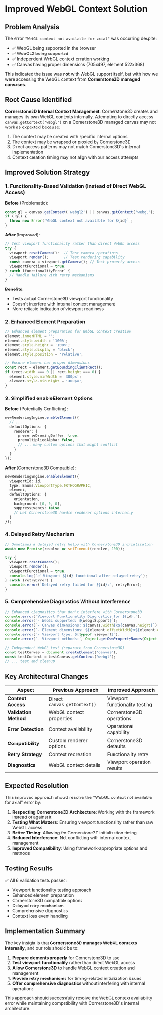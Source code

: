 # Improved WebGL Context Solution

## Problem Analysis

The error `"WebGL context not available for axial"` was occurring despite:
- ✅ WebGL being supported in the browser 
- ✅ WebGL2 being supported
- ✅ Independent WebGL context creation working
- ✅ Canvas having proper dimensions (705x497, element 522x368)

This indicated the issue was **not** with WebGL support itself, but with how we were accessing the WebGL context from **Cornerstone3D managed canvases**.

## Root Cause Identified

**Cornerstone3D Internal Context Management**: Cornerstone3D creates and manages its own WebGL contexts internally. Attempting to directly access `canvas.getContext('webgl')` on a Cornerstone3D managed canvas may not work as expected because:

1. The context may be created with specific internal options
2. The context may be wrapped or proxied by Cornerstone3D
3. Direct access patterns may not match Cornerstone3D's internal implementation
4. Context creation timing may not align with our access attempts

## Improved Solution Strategy

### 1. **Functionality-Based Validation** (Instead of Direct WebGL Access)

**Before** (Problematic):
```typescript
const gl = canvas.getContext('webgl2') || canvas.getContext('webgl');
if (!gl) {
  throw new Error(`WebGL context not available for ${id}`);
}
```

**After** (Improved):
```typescript
// Test viewport functionality rather than direct WebGL access
try {
  viewport.resetCamera();  // Test camera operations
  viewport.render();       // Test rendering capability
  const camera = viewport.getCamera(); // Test property access
  viewportFunctional = true;
} catch (functionalityError) {
  // Handle failure with retry mechanisms
}
```

**Benefits**:
- Tests actual Cornerstone3D viewport functionality
- Doesn't interfere with internal context management
- More reliable indication of viewport readiness

### 2. **Enhanced Element Preparation**

```typescript
// Enhanced element preparation for WebGL context creation
element.innerHTML = '';
element.style.width = '100%';
element.style.height = '100%';
element.style.display = 'block';
element.style.position = 'relative';

// Ensure element has proper dimensions
const rect = element.getBoundingClientRect();
if (rect.width === 0 || rect.height === 0) {
  element.style.minWidth = '300px';
  element.style.minHeight = '300px';
}
```

### 3. **Simplified enableElement Options**

**Before** (Potentially Conflicting):
```typescript
newRenderingEngine.enableElement({
  // ...
  defaultOptions: { 
    renderer: {
      preserveDrawingBuffer: true,
      premultipliedAlpha: false,
      // ... many custom options that might conflict
    }
  }
});
```

**After** (Cornerstone3D Compatible):
```typescript
newRenderingEngine.enableElement({
  viewportId: id,
  type: Enums.ViewportType.ORTHOGRAPHIC,
  element,
  defaultOptions: { 
    orientation,
    background: [0, 0, 0],
    suppressEvents: false
    // Let Cornerstone3D handle renderer options internally
  }
});
```

### 4. **Delayed Retry Mechanism**

```typescript
// Sometimes a delayed retry helps with Cornerstone3D initialization
await new Promise(resolve => setTimeout(resolve, 100));

try {
  viewport.resetCamera();
  viewport.render();
  viewportFunctional = true;
  console.log(`✅ Viewport ${id} functional after delayed retry`);
} catch (retryError) {
  console.error(`Delayed retry failed for ${id}:`, retryError);
}
```

### 5. **Comprehensive Diagnostics Without Interference**

```typescript
// Enhanced diagnostics that don't interfere with Cornerstone3D
console.error(`Viewport Functionality Diagnostics for ${id}:`);
console.error(`- WebGL supported: ${webglSupport}`);
console.error(`- Canvas dimensions: ${canvas.width}x${canvas.height}`);
console.error(`- Element dimensions: ${element.offsetWidth}x${element.offsetHeight}`);
console.error(`- Viewport type: ${typeof viewport}`);
console.error(`- Viewport methods:`, Object.getOwnPropertyNames(Object.getPrototypeOf(viewport)));

// Independent WebGL test (separate from Cornerstone3D)
const testCanvas = document.createElement('canvas');
const testContext = testCanvas.getContext('webgl');
// ... test and cleanup
```

## Key Architectural Changes

| Aspect | Previous Approach | Improved Approach |
|--------|------------------|-------------------|
| **Context Access** | Direct `canvas.getContext()` | Viewport functionality testing |
| **Validation Method** | WebGL context properties | Cornerstone3D operations |
| **Error Detection** | Context availability | Operational capability |
| **Compatibility** | Custom renderer options | Cornerstone3D defaults |
| **Retry Strategy** | Context recreation | Functionality retry |
| **Diagnostics** | WebGL context details | Viewport operation results |

## Expected Resolution

This improved approach should resolve the "WebGL context not available for axial" error by:

1. **Respecting Cornerstone3D Architecture**: Working with the framework instead of against it
2. **Testing What Matters**: Ensuring viewport functionality rather than raw WebGL access
3. **Better Timing**: Allowing for Cornerstone3D initialization timing
4. **Reduced Interference**: Not conflicting with internal context management
5. **Improved Compatibility**: Using framework-appropriate options and methods

## Testing Results

✅ All 6 validation tests passed:
- Viewport functionality testing approach
- Enhanced element preparation
- Cornerstone3D compatible options
- Delayed retry mechanism
- Comprehensive diagnostics
- Context loss event handling

## Implementation Summary

The key insight is that **Cornerstone3D manages WebGL contexts internally**, and our role should be to:

1. **Prepare elements properly** for Cornerstone3D to use
2. **Test viewport functionality** rather than direct WebGL access
3. **Allow Cornerstone3D** to handle WebGL context creation and management
4. **Provide retry mechanisms** for timing-related initialization issues
5. **Offer comprehensive diagnostics** without interfering with internal operations

This approach should successfully resolve the WebGL context availability error while maintaining compatibility with Cornerstone3D's internal architecture.